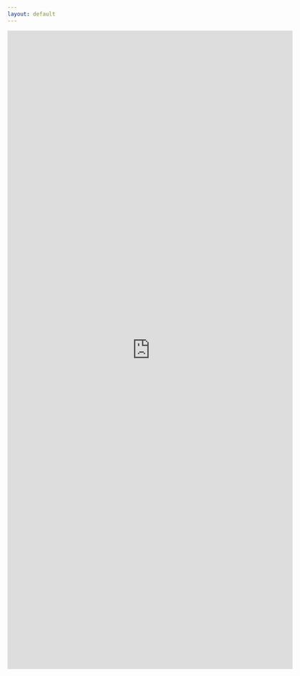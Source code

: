 ```yaml
---
layout: default
---
```

<iframe src="https://docs.google.com/forms/d/e/1FAIpQLSeW5Bx6rTqKYcGvyzk1zC69G8hGYDxuihFbt1xHehP2yZx1BA/viewform?embedded=true" width="640" height="1431" frameborder="0" marginheight="0" marginwidth="0">Loading…</iframe>
